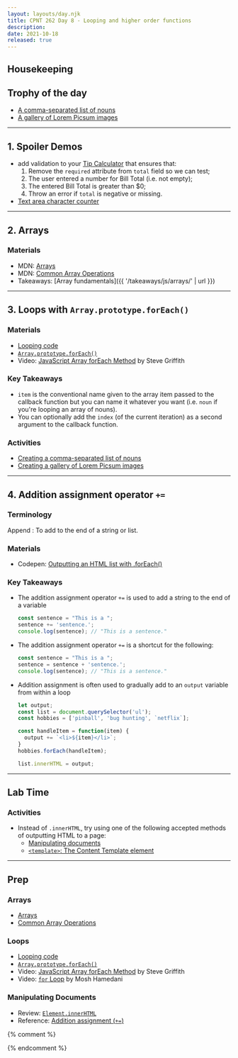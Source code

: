 ```yaml
---
layout: layouts/day.njk
title: CPNT 262 Day 8 - Looping and higher order functions
description: 
date: 2021-10-18
released: true
---
```


## Housekeeping

## Trophy of the day
- [A comma-separated list of nouns](https://gist.github.com/acidtone/5c8b6c954dadb7f9e60cbb98cddc0230)
- [A gallery of Lorem Picsum images](https://gist.github.com/acidtone/0c3caca6908b650c17b605f4242ff004)

---

## 1. Spoiler Demos
- add validation to your [Tip Calculator](https://gist.github.com/acidtone/9adae5b6fcdf8f2b3bab4c814f9f1da6) that ensures that:
    1. Remove the `required` attribute from `total` field so we can test;
    2. The user entered a number for Bill Total (i.e. not empty);
    3. The entered Bill Total is greater than $0;
    4. Throw an error if `total` is negative or missing.
- [Text area character counter](https://gist.github.com/acidtone/74727a562940ead812f46c1b1b870d19)

---

## 2. Arrays
### Materials
- MDN: [Arrays](https://developer.mozilla.org/en-US/docs/Learn/JavaScript/First_steps/Arrays)
- MDN: [Common Array Operations](https://developer.mozilla.org/en-US/docs/Web/JavaScript/Reference/Global_Objects/Array)
- Takeaways: [Array fundamentals]({{ '/takeaways/js/arrays/' |  url }})

---

## 3. Loops with `Array.prototype.forEach()`
### Materials
- [Looping code](https://developer.mozilla.org/en-US/docs/Learn/JavaScript/Building_blocks/Looping_code)
- [`Array.prototype.forEach()`](https://developer.mozilla.org/en-US/docs/Web/JavaScript/Reference/Global_Objects/Array/forEach)
- Video: [JavaScript Array forEach Method](https://youtu.be/159EAISAxwg) by Steve Griffith 

### Key Takeaways
- `item` is the conventional name given to the array item passed to the callback function but you can name it whatever you want (i.e. `noun` if you're looping an array of nouns).
- You can optionally add the `index` (of the current iteration) as a second argument to the callback function.

### Activities
- [Creating a comma-separated list of nouns](https://gist.github.com/acidtone/5c8b6c954dadb7f9e60cbb98cddc0230)
- [Creating a gallery of Lorem Picsum images](https://gist.github.com/acidtone/0c3caca6908b650c17b605f4242ff004)

---

## 4. Addition assignment operator `+=`
### Terminology
Append
: To add to the end of a string or list.

### Materials
- Codepen: [Outputting an HTML list with .forEach()](https://codepen.io/acidtone/pen/BaQJqvY)

### Key Takeaways
- The addition assignment operator `+=` is used to add a string to the end of a variable
    ```js
    const sentence = "This is a ";
    sentence += 'sentence.';
    console.log(sentence); // "This is a sentence."
    ```
- The addition assignment operator `+=` is a shortcut for the following:

    ```js
    const sentence = "This is a ";
    sentence = sentence + 'sentence.';
    console.log(sentence); // "This is a sentence."
    ```
- Addition assignment is often used to gradually add to an `output` variable from within a loop

    ```js
    let output;
    const list = document.querySelector('ul');
    const hobbies = ['pinball', 'bug hunting', `netflix`];

    const handleItem = function(item) {
      output += `<li>${item}</li>`;
    }
    hobbies.forEach(handleItem);

    list.innerHTML = output;
    ```

---

## Lab Time
### Activities
- Instead of `.innerHTML`, try using one of the following accepted methods of outputting HTML to a page:
    - [Manipulating documents](https://developer.mozilla.org/en-US/docs/Learn/JavaScript/Client-side_web_APIs/Manipulating_documents)
    - [`<template>`: The Content Template element](https://developer.mozilla.org/en-US/docs/Web/HTML/Element/template)

---

## Prep
### Arrays
- [Arrays](https://developer.mozilla.org/en-US/docs/Learn/JavaScript/First_steps/Arrays)
- [Common Array Operations](https://developer.mozilla.org/en-US/docs/Web/JavaScript/Reference/Global_Objects/Array)

### Loops
- [Looping code](https://developer.mozilla.org/en-US/docs/Learn/JavaScript/Building_blocks/Looping_code)
- [`Array.prototype.forEach()`](https://developer.mozilla.org/en-US/docs/Web/JavaScript/Reference/Global_Objects/Array/forEach)
- Video: [JavaScript Array forEach Method](https://youtu.be/159EAISAxwg) by Steve Griffith    
- Video: [`for` Loop](https://www.youtube.com/watch?v=s9wW2PpJsmQ) by Mosh Hamedani

### Manipulating Documents
- Review: [`Element.innerHTML`](https://developer.mozilla.org/en-US/docs/Web/API/Element/innerHTML)
- Reference: [Addition assignment (`+=`)](https://developer.mozilla.org/en-US/docs/Web/JavaScript/Reference/Operators/Addition_assignment)

{% comment %}

{% endcomment %}